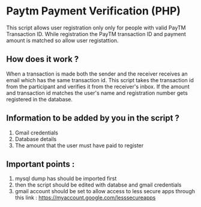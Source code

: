 # Paytm Payment Verification (PHP)

This script allows user registration only only for people with valid PayTM Transaction ID. While registration the PayTM transaction ID and payment amount is matched so allow user registattion.

## How does it work ?

When a transaction is made both the sender and the receiver receives an email which has the same transaction id. This script takes the transaction id from the participant and verifies it from the receiver's inbox. If the amount and transaction id matches the user's name and registration number gets registered in the database.

## Information to be added by you in the script ?
1. Gmail credentials
2. Database details
3. The amount that the user must have paid to register

## Important points :

1. mysql dump has should be imported first
2. then the script should be edited with databse and gmail credentials
3. gmail account should be set to allow access to less secure apps through this link : https://myaccount.google.com/lesssecureapps
